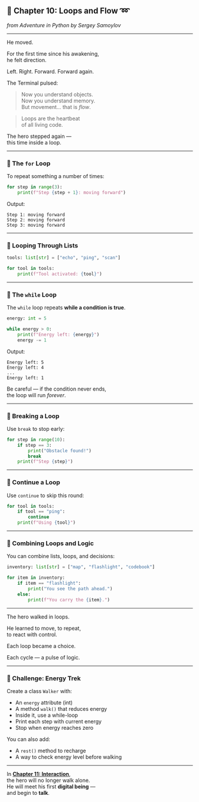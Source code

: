 ## 📖 Chapter 10: Loops and Flow ➿
*from Adventure in Python by Sergey Samoylov*

---

He moved.

For the first time since his awakening,  
he felt direction.

Left. Right. Forward. Forward again.

The Terminal pulsed:

> Now you understand objects.  
> Now you understand memory.  
> But movement... that is *flow*.

> Loops are the heartbeat  
> of all living code.

The hero stepped again —  
this time inside a loop.

---

### 🔹 The `for` Loop

To repeat something a number of times:

```python
for step in range(3):
    print(f"Step {step + 1}: moving forward")
```

Output:

```
Step 1: moving forward  
Step 2: moving forward  
Step 3: moving forward
```

---

### 🔹 Looping Through Lists

```python
tools: list[str] = ["echo", "ping", "scan"]

for tool in tools:
    print(f"Tool activated: {tool}")
```

---

### 🔹 The `while` Loop

The `while` loop repeats **while a condition is true**.

```python
energy: int = 5

while energy > 0:
    print(f"Energy left: {energy}")
    energy -= 1
```

Output:

```
Energy left: 5  
Energy left: 4  
...  
Energy left: 1
```

Be careful — if the condition never ends,  
the loop will run *forever*.

---

### 🔹 Breaking a Loop

Use `break` to stop early:

```python
for step in range(10):
    if step == 3:
        print("Obstacle found!")
        break
    print(f"Step {step}")
```

---

### 🔹 Continue a Loop

Use `continue` to skip this round:

```python
for tool in tools:
    if tool == "ping":
        continue
    print(f"Using {tool}")
```

---

### 🔹 Combining Loops and Logic

You can combine lists, loops, and decisions:

```python
inventory: list[str] = ["map", "flashlight", "codebook"]

for item in inventory:
    if item == "flashlight":
        print("You see the path ahead.")
    else:
        print(f"You carry the {item}.")
```

---

The hero walked in loops.

He learned to move, to repeat,  
to react with control.

Each loop became a choice.

Each cycle — a pulse of logic.

---

### 🧠 Challenge: Energy Trek

Create a class `Walker` with:
- An `energy` attribute (int)
- A method `walk()` that reduces energy
- Inside it, use a while-loop
- Print each step with current energy
- Stop when energy reaches zero

You can also add:
- A `rest()` method to recharge
- A way to check energy level before walking

---

In [**Chapter 11: Interaction**](Chapter_11.md),  
the hero will no longer walk alone.  
He will meet his first **digital being** —  
and begin to **talk**.
